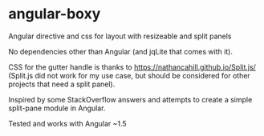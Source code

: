 # angular-boxy
Angular directive and css for layout with resizeable and split panels

No dependencies other than Angular (and jqLite that comes with it).

CSS for the gutter handle is thanks to https://nathancahill.github.io/Split.js/
(Split.js did not work for my use case, but should be considered for other projects that need a split panel).

Inspired by some StackOverflow answers and attempts to create a simple split-pane module in Angular.

Tested and works with Angular ~1.5
